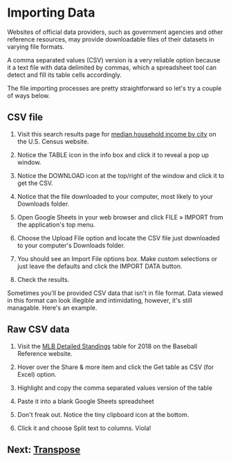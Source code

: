 # Importing Data
Websites of official data providers, such as government agencies and other reference resources, may provide downloadable files of their datasets in varying file formats.

A comma separated values (CSV) version is a very reliable option because it a text file with data delimited by commas, which a spreadsheet tool can detect and fill its table cells accordingly.

The file importing processes are pretty straightforward so let's try a couple of ways below.

## CSV file
1. Visit this search results page for [median household income by city](https://www.census.gov/search-results.html?searchType=web&cssp=SERP&q=median%20household%20income%20by%20city) on the U.S. Census website.

2. Notice the TABLE icon in the info box and click it to reveal a pop up window.

3. Notice the DOWNLOAD icon at the top/right of the window and click it to get the CSV.

4. Notice that the file downloaded to your computer, most likely to your Downloads folder.

5. Open Google Sheets in your web browser and click FILE » IMPORT from the application's top menu.

7. Choose the Upload File option and locate the CSV file just downloaded to your computer's Downloads folder.

8. You should see an Import File options box. Make custom selections or just leave the defaults and click the IMPORT DATA button.

9. Check the results.

Sometimes you'll be provided CSV data that isn't in file format. Data viewed in this format can look illegible and intimidating, however, it's still managable. Here's an example.

## Raw CSV data
1. Visit the [MLB Detailed Standings](https://www.baseball-reference.com/leagues/MLB/2017-standings.shtml#all_expanded_standings_overall) table for 2018 on the Baseball Reference website.

2. Hover over the Share & more item and click the Get table as CSV (for Excel) option.

3. Highlight and copy the comma separated values version of the table

4. Paste it into a blank Google Sheets spreadsheet

5. Don't freak out. Notice the tiny clipboard icon at the bottom.

6. Click it and choose Split text to columns. Viola!

## Next: [Transpose](02-transpose.md)
